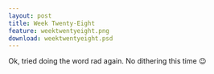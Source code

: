 ```yaml
---
layout: post
title: Week Twenty-Eight
feature: weektwentyeight.png
download: weektwentyeight.psd
---
```

Ok, tried doing the word rad again. No dithering this time :wink: